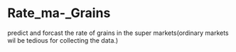 # Rate_ma-_Grains
predict and forcast the rate of grains in the super markets(ordinary markets wil be tedious for collecting the data.)
